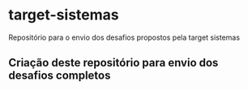 # target-sistemas
Repositório para o envio dos desafios propostos pela target sistemas

## Criação deste repositório para envio dos desafios completos
